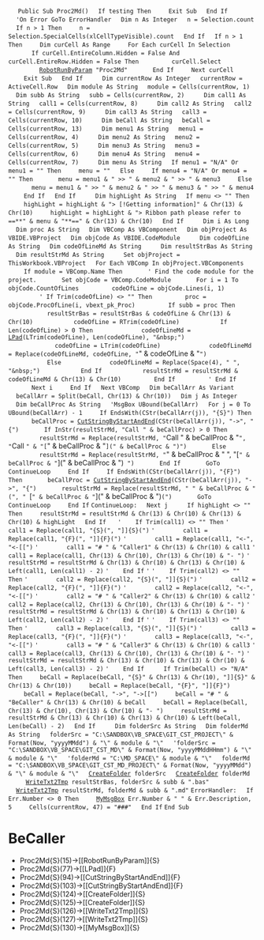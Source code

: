 &nbsp;&nbsp;&nbsp;&nbsp;
`Public Sub Proc2Md()`
&nbsp;&nbsp;&nbsp;&nbsp;`If testing Then`
&nbsp;&nbsp;&nbsp;&nbsp;&nbsp;&nbsp;&nbsp;&nbsp;`Exit Sub`
&nbsp;&nbsp;&nbsp;&nbsp;`End If`
&nbsp;&nbsp;&nbsp;&nbsp;
&nbsp;&nbsp;&nbsp;&nbsp;`'On Error GoTo ErrorHandler`
&nbsp;&nbsp;&nbsp;&nbsp;`Dim n As Integer`
&nbsp;&nbsp;&nbsp;&nbsp;`n = Selection.count`
&nbsp;&nbsp;&nbsp;&nbsp;`If n > 1 Then`
&nbsp;&nbsp;&nbsp;&nbsp;&nbsp;&nbsp;&nbsp;&nbsp;`n = Selection.SpecialCells(xlCellTypeVisible).count`
&nbsp;&nbsp;&nbsp;&nbsp;`End If`
&nbsp;&nbsp;&nbsp;&nbsp;`If n > 1 Then`
&nbsp;&nbsp;&nbsp;&nbsp;&nbsp;&nbsp;&nbsp;&nbsp;`Dim curCell As Range`
&nbsp;&nbsp;&nbsp;&nbsp;&nbsp;&nbsp;&nbsp;&nbsp;`For Each curCell In Selection`
&nbsp;&nbsp;&nbsp;&nbsp;&nbsp;&nbsp;&nbsp;&nbsp;&nbsp;&nbsp;&nbsp;&nbsp;`If curCell.EntireColumn.Hidden = False And curCell.EntireRow.Hidden = False Then`
&nbsp;&nbsp;&nbsp;&nbsp;&nbsp;&nbsp;&nbsp;&nbsp;&nbsp;&nbsp;&nbsp;&nbsp;&nbsp;&nbsp;&nbsp;&nbsp;`curCell.Select`
&nbsp;&nbsp;&nbsp;&nbsp;&nbsp;&nbsp;&nbsp;&nbsp;&nbsp;&nbsp;&nbsp;&nbsp;&nbsp;&nbsp;&nbsp;&nbsp;[`RobotRunByParam`](RobotRunByParam)` "Proc2Md"`
&nbsp;&nbsp;&nbsp;&nbsp;&nbsp;&nbsp;&nbsp;&nbsp;&nbsp;&nbsp;&nbsp;&nbsp;`End If`
&nbsp;&nbsp;&nbsp;&nbsp;&nbsp;&nbsp;&nbsp;&nbsp;`Next curCell`
&nbsp;&nbsp;&nbsp;&nbsp;&nbsp;&nbsp;&nbsp;&nbsp;`Exit Sub`
&nbsp;&nbsp;&nbsp;&nbsp;`End If`
&nbsp;&nbsp;&nbsp;&nbsp;
&nbsp;&nbsp;&nbsp;&nbsp;`Dim currentRow As Integer`
&nbsp;&nbsp;&nbsp;&nbsp;`currentRow = ActiveCell.Row`
&nbsp;&nbsp;&nbsp;&nbsp;`Dim module As String`
&nbsp;&nbsp;&nbsp;&nbsp;`module = Cells(currentRow, 1)`
&nbsp;&nbsp;&nbsp;&nbsp;`Dim subb As String`
&nbsp;&nbsp;&nbsp;&nbsp;`subb = Cells(currentRow, 2)`
&nbsp;&nbsp;&nbsp;&nbsp;
&nbsp;&nbsp;&nbsp;&nbsp;`Dim call1 As String`
&nbsp;&nbsp;&nbsp;&nbsp;`call1 = Cells(currentRow, 8)`
&nbsp;&nbsp;&nbsp;&nbsp;
&nbsp;&nbsp;&nbsp;&nbsp;`Dim call2 As String`
&nbsp;&nbsp;&nbsp;&nbsp;`call2 = Cells(currentRow, 9)`
&nbsp;&nbsp;&nbsp;&nbsp;
&nbsp;&nbsp;&nbsp;&nbsp;`Dim call3 As String`
&nbsp;&nbsp;&nbsp;&nbsp;`call3 = Cells(currentRow, 10)`
&nbsp;&nbsp;&nbsp;&nbsp;
&nbsp;&nbsp;&nbsp;&nbsp;`Dim beCall As String`
&nbsp;&nbsp;&nbsp;&nbsp;`beCall = Cells(currentRow, 13)`
&nbsp;&nbsp;&nbsp;&nbsp;
&nbsp;&nbsp;&nbsp;&nbsp;`Dim menu1 As String`
&nbsp;&nbsp;&nbsp;&nbsp;`menu1 = Cells(currentRow, 4)`
&nbsp;&nbsp;&nbsp;&nbsp;
&nbsp;&nbsp;&nbsp;&nbsp;`Dim menu2 As String`
&nbsp;&nbsp;&nbsp;&nbsp;`menu2 = Cells(currentRow, 5)`
&nbsp;&nbsp;&nbsp;&nbsp;
&nbsp;&nbsp;&nbsp;&nbsp;`Dim menu3 As String`
&nbsp;&nbsp;&nbsp;&nbsp;`menu3 = Cells(currentRow, 6)`
&nbsp;&nbsp;&nbsp;&nbsp;
&nbsp;&nbsp;&nbsp;&nbsp;`Dim menu4 As String`
&nbsp;&nbsp;&nbsp;&nbsp;`menu4 = Cells(currentRow, 7)`
&nbsp;&nbsp;&nbsp;&nbsp;
&nbsp;&nbsp;&nbsp;&nbsp;`Dim menu As String`
&nbsp;&nbsp;&nbsp;&nbsp;`If menu1 = "N/A" Or menu1 = "" Then`
&nbsp;&nbsp;&nbsp;&nbsp;&nbsp;&nbsp;&nbsp;&nbsp;`menu = ""`
&nbsp;&nbsp;&nbsp;&nbsp;`Else`
&nbsp;&nbsp;&nbsp;&nbsp;&nbsp;&nbsp;&nbsp;&nbsp;`If menu4 = "N/A" Or menu4 = "" Then`
&nbsp;&nbsp;&nbsp;&nbsp;&nbsp;&nbsp;&nbsp;&nbsp;&nbsp;&nbsp;&nbsp;&nbsp;`menu = menu1 & " >> " & menu2 & " >> " & menu3`
&nbsp;&nbsp;&nbsp;&nbsp;&nbsp;&nbsp;&nbsp;&nbsp;`Else`
&nbsp;&nbsp;&nbsp;&nbsp;&nbsp;&nbsp;&nbsp;&nbsp;&nbsp;&nbsp;&nbsp;&nbsp;`menu = menu1 & " >> " & menu2 & " >> " & menu3 & " >> " & menu4`
&nbsp;&nbsp;&nbsp;&nbsp;&nbsp;&nbsp;&nbsp;&nbsp;`End If`
&nbsp;&nbsp;&nbsp;&nbsp;`End If`
&nbsp;&nbsp;&nbsp;&nbsp;
&nbsp;&nbsp;&nbsp;&nbsp;`Dim highLight As String`
&nbsp;&nbsp;&nbsp;&nbsp;`If menu <> "" Then`
&nbsp;&nbsp;&nbsp;&nbsp;&nbsp;&nbsp;&nbsp;&nbsp;`highLight = highLight & "> [!Getting information]" & Chr(13) & Chr(10)`
&nbsp;&nbsp;&nbsp;&nbsp;&nbsp;&nbsp;&nbsp;&nbsp;`highLight = highLight & "> Ribbon path please refer to ==**" & menu & "**==" & Chr(13) & Chr(10)`
&nbsp;&nbsp;&nbsp;&nbsp;`End If`
&nbsp;&nbsp;&nbsp;&nbsp;
&nbsp;&nbsp;&nbsp;&nbsp;`Dim i As Long`
&nbsp;&nbsp;&nbsp;&nbsp;`Dim proc As String`
&nbsp;&nbsp;&nbsp;&nbsp;`Dim VBComp As VBComponent`
&nbsp;&nbsp;&nbsp;&nbsp;`Dim objProject As VBIDE.VBProject`
&nbsp;&nbsp;&nbsp;&nbsp;`Dim objCode As VBIDE.CodeModule`
&nbsp;&nbsp;&nbsp;&nbsp;
&nbsp;&nbsp;&nbsp;&nbsp;`Dim codeOfLine As String`
&nbsp;&nbsp;&nbsp;&nbsp;`Dim codeOfLineMd As String`
&nbsp;&nbsp;&nbsp;&nbsp;
&nbsp;&nbsp;&nbsp;&nbsp;`Dim resultStrBas As String`
&nbsp;&nbsp;&nbsp;&nbsp;`Dim resultStrMd As String`
&nbsp;&nbsp;&nbsp;&nbsp;
&nbsp;&nbsp;&nbsp;&nbsp;`Set objProject = ThisWorkbook.VBProject`
&nbsp;&nbsp;&nbsp;&nbsp;`For Each VBComp In objProject.VBComponents`
&nbsp;&nbsp;&nbsp;&nbsp;&nbsp;&nbsp;&nbsp;&nbsp;`If module = VBComp.Name Then`
&nbsp;&nbsp;&nbsp;&nbsp;&nbsp;&nbsp;&nbsp;&nbsp;&nbsp;&nbsp;&nbsp;&nbsp;`' Find the code module for the project.`
&nbsp;&nbsp;&nbsp;&nbsp;&nbsp;&nbsp;&nbsp;&nbsp;&nbsp;&nbsp;&nbsp;&nbsp;`Set objCode = VBComp.CodeModule`
&nbsp;&nbsp;&nbsp;&nbsp;&nbsp;&nbsp;&nbsp;&nbsp;&nbsp;&nbsp;&nbsp;&nbsp;`For i = 1 To objCode.CountOfLines`
&nbsp;&nbsp;&nbsp;&nbsp;&nbsp;&nbsp;&nbsp;&nbsp;&nbsp;&nbsp;&nbsp;&nbsp;&nbsp;&nbsp;&nbsp;&nbsp;`codeOfLine = objCode.Lines(i, 1)`
&nbsp;&nbsp;&nbsp;&nbsp;&nbsp;&nbsp;&nbsp;&nbsp;&nbsp;&nbsp;&nbsp;&nbsp;&nbsp;&nbsp;&nbsp;&nbsp;`' If Trim(codeOfLine) <> "" Then`
&nbsp;&nbsp;&nbsp;&nbsp;&nbsp;&nbsp;&nbsp;&nbsp;&nbsp;&nbsp;&nbsp;&nbsp;&nbsp;&nbsp;&nbsp;&nbsp;`proc = objCode.ProcOfLine(i, vbext_pk_Proc)`
&nbsp;&nbsp;&nbsp;&nbsp;&nbsp;&nbsp;&nbsp;&nbsp;&nbsp;&nbsp;&nbsp;&nbsp;&nbsp;&nbsp;&nbsp;&nbsp;`If subb = proc Then`
&nbsp;&nbsp;&nbsp;&nbsp;&nbsp;&nbsp;&nbsp;&nbsp;&nbsp;&nbsp;&nbsp;&nbsp;&nbsp;&nbsp;&nbsp;&nbsp;&nbsp;&nbsp;&nbsp;&nbsp;`resultStrBas = resultStrBas & codeOfLine & Chr(13) & Chr(10)`
&nbsp;&nbsp;&nbsp;&nbsp;&nbsp;&nbsp;&nbsp;&nbsp;&nbsp;&nbsp;&nbsp;&nbsp;&nbsp;&nbsp;&nbsp;&nbsp;&nbsp;&nbsp;&nbsp;&nbsp;`codeOfLine = RTrim(codeOfLine)`
&nbsp;&nbsp;&nbsp;&nbsp;&nbsp;&nbsp;&nbsp;&nbsp;&nbsp;&nbsp;&nbsp;&nbsp;&nbsp;&nbsp;&nbsp;&nbsp;&nbsp;&nbsp;&nbsp;&nbsp;`If Len(codeOfLine) > 0 Then`
&nbsp;&nbsp;&nbsp;&nbsp;&nbsp;&nbsp;&nbsp;&nbsp;&nbsp;&nbsp;&nbsp;&nbsp;&nbsp;&nbsp;&nbsp;&nbsp;&nbsp;&nbsp;&nbsp;&nbsp;&nbsp;&nbsp;&nbsp;&nbsp;`codeOfLineMd = `[`LPad`](LPad)`(LTrim(codeOfLine), Len(codeOfLine), "&nbsp;")`
&nbsp;&nbsp;&nbsp;&nbsp;&nbsp;&nbsp;&nbsp;&nbsp;&nbsp;&nbsp;&nbsp;&nbsp;&nbsp;&nbsp;&nbsp;&nbsp;&nbsp;&nbsp;&nbsp;&nbsp;&nbsp;&nbsp;&nbsp;&nbsp;`codeOfLine = LTrim(codeOfLine)`
&nbsp;&nbsp;&nbsp;&nbsp;&nbsp;&nbsp;&nbsp;&nbsp;&nbsp;&nbsp;&nbsp;&nbsp;&nbsp;&nbsp;&nbsp;&nbsp;&nbsp;&nbsp;&nbsp;&nbsp;&nbsp;&nbsp;&nbsp;&nbsp;`codeOfLineMd = Replace(codeOfLineMd, codeOfLine, "`" & codeOfLine & "`")`
&nbsp;&nbsp;&nbsp;&nbsp;&nbsp;&nbsp;&nbsp;&nbsp;&nbsp;&nbsp;&nbsp;&nbsp;&nbsp;&nbsp;&nbsp;&nbsp;&nbsp;&nbsp;&nbsp;&nbsp;`Else`
&nbsp;&nbsp;&nbsp;&nbsp;&nbsp;&nbsp;&nbsp;&nbsp;&nbsp;&nbsp;&nbsp;&nbsp;&nbsp;&nbsp;&nbsp;&nbsp;&nbsp;&nbsp;&nbsp;&nbsp;&nbsp;&nbsp;&nbsp;&nbsp;`codeOfLineMd = Replace(Space(4), " ", "&nbsp;")`
&nbsp;&nbsp;&nbsp;&nbsp;&nbsp;&nbsp;&nbsp;&nbsp;&nbsp;&nbsp;&nbsp;&nbsp;&nbsp;&nbsp;&nbsp;&nbsp;&nbsp;&nbsp;&nbsp;&nbsp;`End If`
&nbsp;&nbsp;&nbsp;&nbsp;&nbsp;&nbsp;&nbsp;&nbsp;&nbsp;&nbsp;&nbsp;&nbsp;&nbsp;&nbsp;&nbsp;&nbsp;&nbsp;&nbsp;&nbsp;&nbsp;`resultStrMd = resultStrMd & codeOfLineMd & Chr(13) & Chr(10)`
&nbsp;&nbsp;&nbsp;&nbsp;&nbsp;&nbsp;&nbsp;&nbsp;&nbsp;&nbsp;&nbsp;&nbsp;&nbsp;&nbsp;&nbsp;&nbsp;`End If`
&nbsp;&nbsp;&nbsp;&nbsp;&nbsp;&nbsp;&nbsp;&nbsp;&nbsp;&nbsp;&nbsp;&nbsp;&nbsp;&nbsp;&nbsp;&nbsp;`' End If`
&nbsp;&nbsp;&nbsp;&nbsp;&nbsp;&nbsp;&nbsp;&nbsp;&nbsp;&nbsp;&nbsp;&nbsp;`Next i`
&nbsp;&nbsp;&nbsp;&nbsp;&nbsp;&nbsp;&nbsp;&nbsp;`End If`
&nbsp;&nbsp;&nbsp;&nbsp;`Next VBComp`
&nbsp;&nbsp;&nbsp;&nbsp;`Dim beCallArr As Variant`
&nbsp;&nbsp;&nbsp;&nbsp;`beCallArr = Split(beCall, Chr(13) & Chr(10))`
&nbsp;&nbsp;&nbsp;&nbsp;`Dim j As Integer`
&nbsp;&nbsp;&nbsp;&nbsp;`Dim beCallProc As String`
&nbsp;&nbsp;&nbsp;&nbsp;`'MsgBox UBound(beCallArr)`
&nbsp;&nbsp;&nbsp;&nbsp;`For j = 0 To UBound(beCallArr) - 1`
&nbsp;&nbsp;&nbsp;&nbsp;&nbsp;&nbsp;&nbsp;&nbsp;`If EndsWith(CStr(beCallArr(j)), "{S}") Then`
&nbsp;&nbsp;&nbsp;&nbsp;&nbsp;&nbsp;&nbsp;&nbsp;&nbsp;&nbsp;&nbsp;&nbsp;`beCallProc = `[`CutStringByStartAndEnd`](CutStringByStartAndEnd)`(CStr(beCallArr(j)), "->", "{")`
&nbsp;&nbsp;&nbsp;&nbsp;&nbsp;&nbsp;&nbsp;&nbsp;&nbsp;&nbsp;&nbsp;&nbsp;`If InStr(resultStrMd, "Call " & beCallProc) > 0 Then`
&nbsp;&nbsp;&nbsp;&nbsp;&nbsp;&nbsp;&nbsp;&nbsp;&nbsp;&nbsp;&nbsp;&nbsp;&nbsp;&nbsp;&nbsp;&nbsp;`resultStrMd = Replace(resultStrMd, "`Call " & beCallProc & "`", "`Call `" & "[`" & beCallProc & "`](" & beCallProc & ")")`
&nbsp;&nbsp;&nbsp;&nbsp;&nbsp;&nbsp;&nbsp;&nbsp;&nbsp;&nbsp;&nbsp;&nbsp;`Else`
&nbsp;&nbsp;&nbsp;&nbsp;&nbsp;&nbsp;&nbsp;&nbsp;&nbsp;&nbsp;&nbsp;&nbsp;&nbsp;&nbsp;&nbsp;&nbsp;`resultStrMd = Replace(resultStrMd, "`" & beCallProc & " ", "[`" & beCallProc & "`](" & beCallProc & ")` ")`
&nbsp;&nbsp;&nbsp;&nbsp;&nbsp;&nbsp;&nbsp;&nbsp;&nbsp;&nbsp;&nbsp;&nbsp;`End If`
&nbsp;&nbsp;&nbsp;&nbsp;&nbsp;&nbsp;&nbsp;&nbsp;&nbsp;&nbsp;&nbsp;&nbsp;`GoTo ContinueLoop`
&nbsp;&nbsp;&nbsp;&nbsp;&nbsp;&nbsp;&nbsp;&nbsp;`End If`
&nbsp;&nbsp;&nbsp;&nbsp;&nbsp;&nbsp;&nbsp;&nbsp;`If EndsWith(CStr(beCallArr(j)), "{F}") Then`
&nbsp;&nbsp;&nbsp;&nbsp;&nbsp;&nbsp;&nbsp;&nbsp;&nbsp;&nbsp;&nbsp;&nbsp;`beCallProc = `[`CutStringByStartAndEnd`](CutStringByStartAndEnd)`(CStr(beCallArr(j)), "->", "{")`
&nbsp;&nbsp;&nbsp;&nbsp;&nbsp;&nbsp;&nbsp;&nbsp;&nbsp;&nbsp;&nbsp;&nbsp;`resultStrMd = Replace(resultStrMd, " " & beCallProc & "(", " `[`" & beCallProc & "`](" & beCallProc & ")`(")`
&nbsp;&nbsp;&nbsp;&nbsp;&nbsp;&nbsp;&nbsp;&nbsp;&nbsp;&nbsp;&nbsp;&nbsp;`GoTo ContinueLoop`
&nbsp;&nbsp;&nbsp;&nbsp;&nbsp;&nbsp;&nbsp;&nbsp;`End If`
`ContinueLoop:`
&nbsp;&nbsp;&nbsp;&nbsp;`Next j`
&nbsp;&nbsp;&nbsp;&nbsp;
&nbsp;&nbsp;&nbsp;&nbsp;`If highLight <> "" Then`
&nbsp;&nbsp;&nbsp;&nbsp;&nbsp;&nbsp;&nbsp;&nbsp;`resultStrMd = resultStrMd & Chr(13) & Chr(10) & Chr(13) & Chr(10) & highLight`
&nbsp;&nbsp;&nbsp;&nbsp;`End If`
&nbsp;&nbsp;&nbsp;&nbsp;
`'    If Trim(call1) <> "" Then`
`'        call1 = Replace(call1, "{S}(", "]]{S}(")`
`'        call1 = Replace(call1, "{F}(", "]]{F}(")`
`'        call1 = Replace(call1, "<-", "<-[[")`
`'        call1 = "# " & "Caller1" & Chr(13) & Chr(10) & call1`
`'        call1 = Replace(call1, Chr(13) & Chr(10), Chr(13) & Chr(10) & "- ")`
`'        resultStrMd = resultStrMd & Chr(13) & Chr(10) & Chr(13) & Chr(10) & Left(call1, Len(call1) - 2)`
`'    End If`
`'`
`'    If Trim(call2) <> "" Then`
`'        call2 = Replace(call2, "{S}(", "]]{S}(")`
`'        call2 = Replace(call2, "{F}(", "]]{F}(")`
`'        call2 = Replace(call2, "<-", "<-[[")`
`'        call2 = "# " & "Caller2" & Chr(13) & Chr(10) & call2`
`'        call2 = Replace(call2, Chr(13) & Chr(10), Chr(13) & Chr(10) & "- ")`
`'        resultStrMd = resultStrMd & Chr(13) & Chr(10) & Chr(13) & Chr(10) & Left(call2, Len(call2) - 2)`
`'    End If`
`'`
`'    If Trim(call3) <> "" Then`
`'        call3 = Replace(call3, "{S}(", "]]{S}(")`
`'        call3 = Replace(call3, "{F}(", "]]{F}(")`
`'        call3 = Replace(call3, "<-", "<-[[")`
`'        call3 = "# " & "Caller3" & Chr(13) & Chr(10) & call3`
`'        call3 = Replace(call3, Chr(13) & Chr(10), Chr(13) & Chr(10) & "- ")`
`'        resultStrMd = resultStrMd & Chr(13) & Chr(10) & Chr(13) & Chr(10) & Left(call3, Len(call3) - 2)`
`'    End If`
&nbsp;&nbsp;&nbsp;&nbsp;
&nbsp;&nbsp;&nbsp;&nbsp;`If Trim(beCall) <> "N/A" Then`
&nbsp;&nbsp;&nbsp;&nbsp;&nbsp;&nbsp;&nbsp;&nbsp;`beCall = Replace(beCall, "{S}" & Chr(13) & Chr(10), "]]{S}" & Chr(13) & Chr(10))`
&nbsp;&nbsp;&nbsp;&nbsp;&nbsp;&nbsp;&nbsp;&nbsp;`beCall = Replace(beCall, "{F}", "]]{F}")`
&nbsp;&nbsp;&nbsp;&nbsp;&nbsp;&nbsp;&nbsp;&nbsp;`beCall = Replace(beCall, "->", "->[[")`
&nbsp;&nbsp;&nbsp;&nbsp;&nbsp;&nbsp;&nbsp;&nbsp;`beCall = "# " & "BeCaller" & Chr(13) & Chr(10) & beCall`
&nbsp;&nbsp;&nbsp;&nbsp;&nbsp;&nbsp;&nbsp;&nbsp;`beCall = Replace(beCall, Chr(13) & Chr(10), Chr(13) & Chr(10) & "- ")`
&nbsp;&nbsp;&nbsp;&nbsp;&nbsp;&nbsp;&nbsp;&nbsp;`resultStrMd = resultStrMd & Chr(13) & Chr(10) & Chr(13) & Chr(10) & Left(beCall, Len(beCall) - 2)`
&nbsp;&nbsp;&nbsp;&nbsp;`End If`
&nbsp;&nbsp;&nbsp;&nbsp;
&nbsp;&nbsp;&nbsp;&nbsp;`Dim folderSrc As String`
&nbsp;&nbsp;&nbsp;&nbsp;`Dim folderMd As String`
&nbsp;&nbsp;&nbsp;&nbsp;`folderSrc = "C:\SANDBOX\VB_SPACE\GIT_CST_PROJECT\" & Format(Now, "yyyyMMdd") & "\" & module & "\"`
&nbsp;&nbsp;&nbsp;&nbsp;`'folderSrc = "C:\SANDBOX\VB_SPACE\GIT_CST_MD\" & Format(Now, "yyyyMMddHHmm") & "\" & module & "\"`
&nbsp;&nbsp;&nbsp;&nbsp;`'folderMd = "C:\MD_SPACE\" & module & "\"`
&nbsp;&nbsp;&nbsp;&nbsp;`folderMd = "C:\SANDBOX\VB_SPACE\GIT_CST_MD_PROJECT\" & Format(Now, "yyyyMMdd") & "\" & module & "\"`
&nbsp;&nbsp;&nbsp;&nbsp;[`CreateFolder`](CreateFolder)` folderSrc`
&nbsp;&nbsp;&nbsp;&nbsp;[`CreateFolder`](CreateFolder)` folderMd`
&nbsp;&nbsp;&nbsp;&nbsp;
&nbsp;&nbsp;&nbsp;&nbsp;[`WriteTxt2Tmp`](WriteTxt2Tmp)` resultStrBas, folderSrc & subb & ".bas"`
&nbsp;&nbsp;&nbsp;&nbsp;[`WriteTxt2Tmp`](WriteTxt2Tmp)` resultStrMd, folderMd & subb & ".md"`
`ErrorHandler:`
&nbsp;&nbsp;&nbsp;&nbsp;`If Err.Number <> 0 Then`
&nbsp;&nbsp;&nbsp;&nbsp;&nbsp;&nbsp;&nbsp;&nbsp;[`MyMsgBox`](MyMsgBox)` Err.Number & " " & Err.Description, 5`
&nbsp;&nbsp;&nbsp;&nbsp;&nbsp;&nbsp;&nbsp;&nbsp;`Cells(currentRow, 47) = "###"`
&nbsp;&nbsp;&nbsp;&nbsp;`End If`
`End Sub`


# BeCaller
- Proc2Md{S}(15)->[[RobotRunByParam]]{S}
- Proc2Md{S}(77)->[[LPad]]{F}
- Proc2Md{S}(94)->[[CutStringByStartAndEnd]]{F}
- Proc2Md{S}(103)->[[CutStringByStartAndEnd]]{F}
- Proc2Md{S}(124)->[[CreateFolder]]{S}
- Proc2Md{S}(125)->[[CreateFolder]]{S}
- Proc2Md{S}(126)->[[WriteTxt2Tmp]]{S}
- Proc2Md{S}(127)->[[WriteTxt2Tmp]]{S}
- Proc2Md{S}(130)->[[MyMsgBox]]{S}

